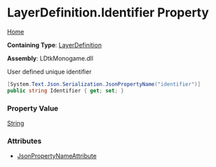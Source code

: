 # LayerDefinition\.Identifier Property

[Home](../../../README.md)

**Containing Type**: [LayerDefinition](../README.md)

**Assembly**: LDtkMonogame\.dll

  
User defined unique identifier

```csharp
[System.Text.Json.Serialization.JsonPropertyName("identifier")]
public string Identifier { get; set; }
```

### Property Value

[String](https://docs.microsoft.com/en-us/dotnet/api/system.string)

### Attributes

* [JsonPropertyNameAttribute](https://docs.microsoft.com/en-us/dotnet/api/system.text.json.serialization.jsonpropertynameattribute)

